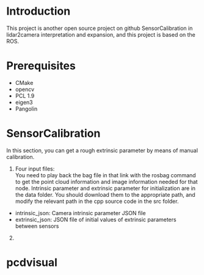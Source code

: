 # Introduction
This project is another open source project on github SensorCalibration in lidar2camera interpretation and expansion, and this project is based on the ROS.
# Prerequisites
 * CMake  
 * opencv  
 * PCL 1.9  
 * eigen3  
 * Pangolin  
# SensorCalibration
In this section, you can get a rough extrinsic parameter by means of manual calibration.   
1. Four input files:  
You need to play back the bag file in that link with the rosbag command to get the point cloud information and image information needed for that node. Intrinsic parameter and extrinsic parameter for initialization are in the data  folder. You should download them to the appropriate path, and modify the relevant path in the cpp source code in the src folder.  
 * intrinsic_json: Camera intrinsic parameter JSON file  
 * extrinsic_json: JSON file of initial values of extrinsic parameters between sensors  
2. 
# pcdvisual
